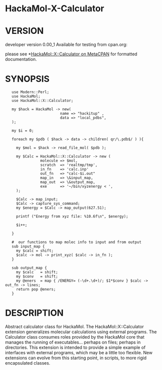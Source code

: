 HackaMol-X-Calculator
=====================

VERSION
========
developer version 0.00_1 
Available for testing from cpan.org:

please see *[HackaMol::X::Calculator on MetaCPAN](https://metacpan.org/release/DEMIAN/HackaMol-X-Calculator-0.00_1) for formatted documentation.

SYNOPSIS
========

       use Modern::Perl;
       use HackaMol;
       use HackaMol::X::Calculator;

       my $hack = HackaMol -> new( 
                             name => "hackitup" , 
                             data => "local_pdbs",
       );
    
       my $i = 0;

       foreach my $pdb ( $hack -> data -> children( qr/\.pdb$/ ) ){

         my $mol = $hack -> read_file_mol( $pdb );

         my $Calc = HackaMol::X::Calculator -> new (
                    molecule => $mol,
                    scratch  => 'realtmp/tmp',
                    in_fn    => 'calc.inp'
                    out_fn   => "calc-$i.out"
                    map_in   => \&input_map,
                    map_out  => \&output_map,
                    exe      => '~/bin/xyzenergy < ', 
         );     
 
         $Calc -> map_input;
         $Calc -> capture_sys_command;
         my $energy = $Calc -> map_output(627.51);

         printf ("Energy from xyz file: %10.6f\n", $energy);

         $i++;

       }

       #  our functions to map molec info to input and from output
       sub input_map {
         my $calc = shift;
         $calc -> mol -> print_xyz( $calc -> in_fn );
       }

       sub output_map {
         my $calc   = shift;
         my $conv   = shift;
         my @eners  = map { /ENERGY= (-\d+.\d+)/; $1*$conv } $calc -> out_fn -> lines; 
         return pop @eners;
       }

DESCRIPTION
============

Abstract calculator class for HackaMol. The HackaMol::X::Calculator extension generalizes molecular calculations using external programs. The Calculator class consumes roles provided by the HackaMol core that manages the running of executables... perhaps on files; perhaps in directories.  This extension is intended to provide a simple example of interfaces with external programs, which may be a little too flexible. New extensions can evolve from this starting point, in scripts, to more rigid encapsulated classes. 


